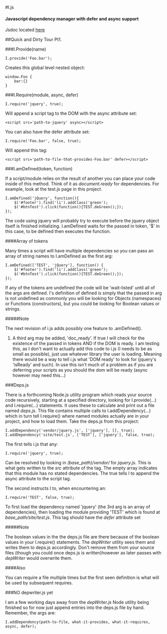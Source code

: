 #I.js
#### Javascript dependency manager with defer and async support 

Jsdoc located [here](http://idoc.robrobbins.info)

##Quick and Dirty Tour Pt1.

###I.Provide(name)

    I.provide('Foo.bar');

Creates this global level nested object:

    window.Foo {
        bar:{}    
    }

###I.Require(module, async, defer)

    I.require('jquery', true);

Will append a script tag to the DOM with the async attribute set:

    <script src='path-to-jquery' async></script>

You can also have the defer attribute set:

    I.require('Foo.bar', false, true);

Will append this tag:

    <script src='path-to-file-that-provides-Foo.bar' defer></script>

###I.amDefined(token, function)

If a script/module relies on the result of another you can place your code
inside of this method. Think of it as *document.ready* for dependencies. For
example, look at the test.js page in this project.

    I.amDefined('jQuery', function(){
        $('#footer').find('li').addClass('green');
        $('#btnTest').click(function(){TEST.deGreen();});
    });

The code using jquery will probably try to execute before the jquery
object itself is finished initializing. I.amDefined waits for the passed in token, 
'$' in this case, to be defined then executes the function.

####Array of tokens

Many times a script will have multiple dependencies so you can pass an array of
string names to I.amDefined as the first arg:

    I.amDefined(['TEST', 'jQuery'], function() {
        $('#footer').find('li').addClass('green');
        $('#btnTest').click(function(){TEST.deGreen();});
    });

If any of the tokens are undefined the code will be 'wait-listed' until all of
the args are defined. I's definition of defined is simply that the passed in
arg is not undefined as commonly you will be looking for Objects (namespaces)
or Functions (constructors), but you could be looking for Boolean values or
strings.

#####Note

The next revision of i.js adds possibly one feature to .amDefined().

1. A third arg may be added, 'doc_ready'. If true I will check for the existence of
   the passed in tokens AND if the DOM is ready. I am testing this, as I don't 
   want to actually add this code to i.js (I needs to be as small as possible), 
   just use whatever library the user is loading. Meaning there would be a way
   to tell i.js what 'DOM ready' to look for (jquery's 'isReady' and such). In
   use this isn't much of a problem as if you are deferring your scripts as you
   should the dom will be ready (async however may need this...)

###Deps.js

There is a forthcoming Node.js utility program which reads your source code
recursively, starting at a specified directory, 
looking for I.provide(...) and I.require(...) statements. It uses these to
calculate and print out a file named *deps.js*. This file contains multiple
calls to I.addDependency(...) which in turn tell I.require() where named
modules actually are in your project, and how to load them. 
Take the deps.js from this project:

    I.addDependency('vendor/jquery.js', ['jquery'], [], true);
    I.addDependency('site/test.js', ['TEST'], ['jquery'], false, true);

The first tells i.js that any:

    I.require('jquery', true);

Can be resolved by looking in *(base_path)/vendor/* for *jquery.js*. This is
what gets written to the *src* attribute of the tag. The empty array indicates
that this module has no stated dependencies. The true tells I to append the 
async attribute to the script tag.

The second instructs I to, when encountering an:

    I.require('TEST', false, true);

To first load the dependency named 'jquery' (the 3rd arg is an array of dependencies), then loading
the module providing 'TEST' which is found at *base_path/site/test.js*. This
tag should have the *defer* attribute set

#####Note

The boolean values in the the deps.js file are there because of the boolean
values in your I.require() statements. The *depWriter* utility sees them and
writes them to deps.js accordingly. Don't remove them from your source files
(though you could once deps.js is written)however as later passes with *depWriter* 
would overwrite them.

####Also

You can require a file multiple times but the first seen definition is what
will be used by subsequent requires.

###NO depwriter.js yet

I am a few working days away from the *depWriter.js* Node utility being
finished so for now just append entries into the deps.js file by hand.
Remember, the args are:

    I.addDependency(path-to-file, what-it-provides, what-it-requires, async, defer);
